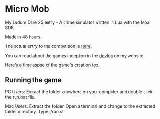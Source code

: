 Micro Mob
=========

My Ludum Dare 25 entry - A crime simulator written in Lua with the Moai SDK.

Made in 48 hours.

The actual entry to the competition is [Here](http://www.ludumdare.com/compo/ludum-dare-25/?action=preview&uid=17895).

You can read about the games inception in the [devlog](http://www.bytesizeadventures.com/blog/ludum-dare-25-my-liveblog/) on my website.

Here's a [timelaspse](https://www.youtube.com/watch?v=oVIoxTh3YQI) of the game's creation too.


Running the game
---------

PC Users: Extract the folder anywhere on your computer and double click the run.bat file.

Mac Users: Extract the folder. Open a terminal and change to the extracted folder directory. Type ./run.sh
